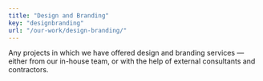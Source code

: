 ```yaml
---
title: "Design and Branding"
key: "designbranding"
url: "/our-work/design-branding/"
---
```


Any projects in which we have offered design and branding services — either from our in-house team, or with the help of external consultants and contractors.
